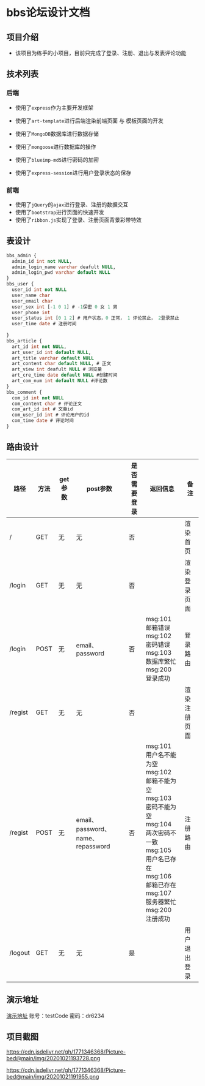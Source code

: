 # bbs论坛设计文档

## 项目介绍

- 该项目为练手的小项目，目前只完成了登录、注册、退出与发表评论功能

## 技术列表

### 后端

- 使用了`express`作为主要开发框架

- 使用了`art-template`进行后端渲染前端页面 与 模板页面的开发
- 使用了`MongoDB`数据库进行数据存储
- 使用了`mongoose`进行数据库的操作
- 使用了`blueimp-md5`进行密码的加密
- 使用了`express-session`进行用户登录状态的保存

### 前端

- 使用了`jQuery`的`ajax`进行登录、注册的数据交互
- 使用了`bootstrap`进行页面的快速开发
- 使用了`ribbon.js`实现了登录、注册页面背景彩带特效

## 表设计

```sql
bbs_admin {
  admin_id int not NULL,
  admin_login_name varchar deafult NULL,
  admin_login_pwd varchar default NULL
}
bbs_user {
  user_id int not NULL 
  user_name char
  user_email char
  user_sex int [-1 0 1] # -1保密 0 女 1 男
  user_phone int
  user_status int [0 1 2] # 用户状态，0 正常， 1 评论禁止， 2登录禁止
  user_time date # 注册时间
  
}
bbs_article {
  art_id int not NULL,
  art_user_id int default NULL,
  art_title varchar default NULL
  art_content char default NULL, # 正文
  art_view int deafult NULL # 浏览量
  art_cre_time date default NULL #创建时间 
  art_com_num int default NULL #评论数
}
bbs_comment {
  com_id int not NULL
  com_content char # 评论正文
  com_art_id int # 文章id
  com_user_id int # 评论用户的id
  com_time date # 评论时间
}
```



## 路由设计

| 路径    | 方法 | get参数 | post参数                          | 是否需要登录 | 返回信息                                                     | 备注         |
| ------- | ---- | ------- | --------------------------------- | ------------ | ------------------------------------------------------------ | ------------ |
| /       | GET  | 无      | 无                                | 否           |                                                              | 渲染首页     |
| /login  | GET  | 无      | 无                                | 否           |                                                              | 渲染登录页面 |
| /login  | POST | 无      | email、password                   | 否           | msg:101  邮箱错误<br />msg:102  密码错误<br />msg:103  数据库繁忙<br />msg:200  登录成功 | 登录路由     |
| /regist | GET  | 无      | 无                                | 否           |                                                              | 渲染注册页面 |
| /regist | POST | 无      | email、password、name、repassword | 否           | msg:101  用户名不能为空<br />msg:102  邮箱不能为空<br />msg:103  密码不能为空<br />msg:104  两次密码不一致<br />msg:105  用户名已存在<br />msg:106  邮箱已存在<br />msg:107  服务器繁忙<br />msg:200  注册成功 | 注册路由     |
| /logout | GET  | 无      | 无                                | 是           |                                                              | 用户退出登录 |

## 演示地址

[演示地址](https://test.drghost.top/)
账号：testCode
密码：dr6234

## 项目截图

https://cdn.jsdelivr.net/gh/1771346368/Picture-bed@main/img/20201021193728.png

https://cdn.jsdelivr.net/gh/1771346368/Picture-bed@main/img/20201021191955.png
